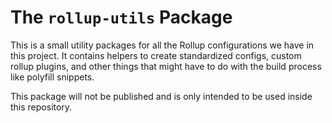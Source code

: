 # The `rollup-utils` Package

This is a small utility packages for all the Rollup configurations we have in this project. It contains helpers to create standardized configs, custom rollup plugins, and other things that might have to do with the build process like polyfill snippets.

This package will not be published and is only intended to be used inside this repository.
